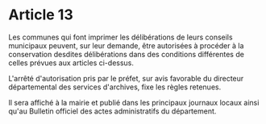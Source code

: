# Article 13

Les communes qui font imprimer les délibérations de leurs conseils municipaux peuvent, sur leur demande, être autorisées à procéder à la conservation desdites délibérations dans des conditions différentes de celles prévues aux articles ci-dessus.

L'arrêté d'autorisation pris par le préfet, sur avis favorable du directeur départemental des services d'archives, fixe les règles retenues.

Il sera affiché à la mairie et publié dans les principaux journaux locaux ainsi qu'au Bulletin officiel des actes administratifs du département.
